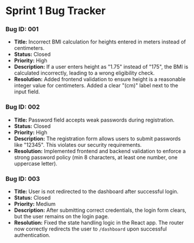 # Sprint 1 Bug Tracker

### Bug ID: 001
- **Title:** Incorrect BMI calculation for heights entered in meters instead of centimeters.
- **Status:** Closed
- **Priority:** High
- **Description:** If a user enters height as "1.75" instead of "175", the BMI is calculated incorrectly, leading to a wrong eligibility check.
- **Resolution:** Added frontend validation to ensure height is a reasonable integer value for centimeters. Added a clear "(cm)" label next to the input field.

### Bug ID: 002
- **Title:** Password field accepts weak passwords during registration.
- **Status:** Closed
- **Priority:** High
- **Description:** The registration form allows users to submit passwords like "12345". This violates our security requirements.
- **Resolution:** Implemented frontend and backend validation to enforce a strong password policy (min 8 characters, at least one number, one uppercase letter).

### Bug ID: 003
- **Title:** User is not redirected to the dashboard after successful login.
- **Status:** Closed
- **Priority:** Medium
- **Description:** After submitting correct credentials, the login form clears, but the user remains on the login page.
- **Resolution:** Fixed the state handling logic in the React app. The router now correctly redirects the user to `/dashboard` upon successful authentication.
